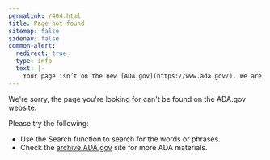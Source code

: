 ```yaml
---
permalink: /404.html
title: Page not found
sitemap: false
sidenav: false
common-alert:
  redirect: true
  type: info
  text: |-
    Your page isn’t on the new [ADA.gov](https://www.ada.gov/). We are conducting a search of the archive ADA site in the background. Please wait...
---
```


We're sorry, the page you're looking for can't be found on the ADA.gov website.

Please try the following:

- Use the Search function to search for the words or phrases.
- Check the <a target="blank" href="https://archive.ada.gov">archive.ADA.gov</a> site for more ADA materials.
